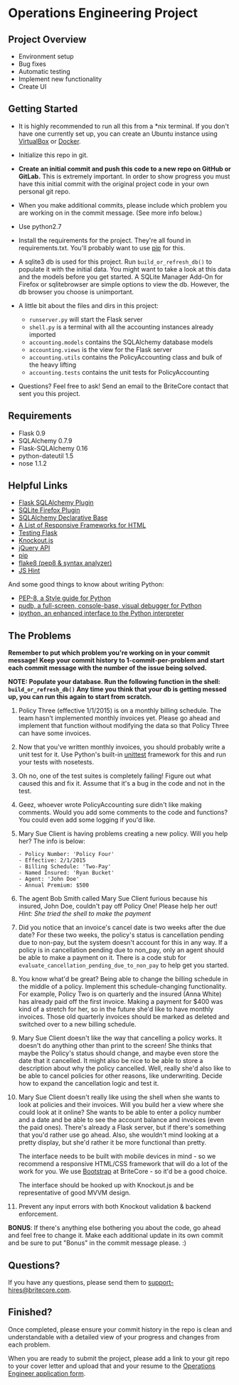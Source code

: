 # Operations Engineering Project

## Project Overview

- Environment setup
- Bug fixes
- Automatic testing
- Implement new functionality
- Create UI

## Getting Started

- It is highly recommended to run all this from a \*nix terminal.
  If you don't have one currently set up, you can create an Ubuntu instance using [VirtualBox](https://www.virtualbox.org/wiki/Downloads) or [Docker](https://www.docker.com/).

- Initialize this repo in git.

- **Create an initial commit and push this code to a new repo on GitHub or GitLab.** This is extremely important. In order to show progress you must have this initial commit with the original project code in your own personal git repo.

- When you make additional commits, please include which problem you are working on in the commit message. (See more info below.)

- Use python2.7

- Install the requirements for the project. They're all found in requirements.txt. You'll probably
  want to use [pip](https://pypi.python.org/pypi/pip) for this.

- A sqlite3 db is used for this project. Run `build_or_refresh_db()` to populate it with the initial data.
  You might want to take a look at this data and the models before you get started.
  A SQLite Manager Add-On for Firefox or sqlitebrowser are simple options to view the db. However, the db browser you choose is unimportant.

- A little bit about the files and dirs in this project:

  - `runserver.py` will start the Flask server
  - `shell.py` is a terminal with all the accounting instances already imported
  - `accounting.models` contains the SQLAlchemy database models
  - `accounting.views` is the view for the Flask server
  - `accounting.utils` contains the PolicyAccounting class and bulk of the heavy lifting
  - `accounting.tests` contains the unit tests for PolicyAccounting

- Questions? Feel free to ask! Send an email to the BriteCore contact that sent you this project.

## Requirements

- Flask 0.9
- SQLAlchemy 0.7.9
- Flask-SQLAlchemy 0.16
- python-dateutil 1.5
- nose 1.1.2

## Helpful Links

- [Flask SQLAlchemy Plugin](http://pythonhosted.org/Flask-SQLAlchemy/)
- [SQLite Firefox Plugin](https://addons.mozilla.org/en-US/firefox/addon/sqlite-manager/)
- [SQLAlchemy Declarative Base](http://docs.sqlalchemy.org/en/rel_0_8/orm/extensions/declarative.html)
- [A List of Responsive Frameworks for HTML](http://komelin.com/en/5tips/5-most-popular-html5-responsive-frameworks)
- [Testing Flask](http://flask.pocoo.org/docs/testing/)
- [Knockout.js](http://knockoutjs.com/)
- [jQuery API](http://api.jquery.com/)
- [pip](https://pypi.python.org/pypi/pip)
- [flake8 (pep8 & syntax analyzer)](https://flake8.readthedocs.org/)
- [JS Hint](http://www.jshint.com/)

And some good things to know about writing Python:

- [PEP-8, a Style guide for Python](http://www.python.org/dev/peps/pep-0008/)
- [pudb, a full-screen, console-base, visual debugger for Python](https://pypi.python.org/pypi/pudb)
- [ipython, an enhanced interface to the Python interpreter](http://ipython.org/)

## The Problems

**Remember to put which problem you're working on in your commit message! Keep your commit history to 1-commit-per-problem and start each commit message with the number of the issue being solved.**

**NOTE: Populate your database. Run the following function in the shell: `build_or_refresh_db()` Any time you think that your db is getting messed up, you can run this again to start from scratch.**

1.  Policy Three (effective 1/1/2015) is on a monthly billing schedule.
    The team hasn't implemented monthly invoices yet.
    Please go ahead and implement that function without modifying the data
    so that Policy Three can have some invoices.

2.  Now that you've written monthly invoices, you should probably write a unit test for it.
    Use Python's built-in [unittest](https://docs.python.org/2/library/unittest.html) framework for this and run your tests with nosetests.

3.  Oh no, one of the test suites is completely failing! Figure out what caused this and fix it. Assume that it's a bug in the code and not in the test.

4.  Geez, whoever wrote PolicyAccounting sure didn't like making comments. Would you add
    some comments to the code and functions? You could even add some logging if you'd like.

5.  Mary Sue Client is having problems creating a new policy. Will you help her?
    The info is below:

        - Policy Number: 'Policy Four'
        - Effective: 2/1/2015
        - Billing Schedule: 'Two-Pay'
        - Named Insured: 'Ryan Bucket'
        - Agent: 'John Doe'
        - Annual Premium: $500

6.  The agent Bob Smith called Mary Sue Client furious because his insured, John Doe, couldn't
    pay off Policy One! Please help her out! _Hint: She tried the shell to make the payment_

7.  Did you notice that an invoice's cancel date is two weeks after the due date? For these two
    weeks, the policy's status is cancellation pending due to non-pay, but the system doesn't
    account for this in any way. If a policy is in cancellation pending due to non_pay, only an
    agent should be able to make a payment on it. There is a code stub for
    `evaluate_cancellation_pending_due_to_non_pay` to help get you started.

8.  You know what'd be great? Being able to change the billing schedule in the middle of a policy. Implement this schedule-changing functionality.
    For example, Policy Two is on quarterly and the insured (Anna White) has already paid off the
    first invoice. Making a payment for \$400 was kind of a stretch for her, so in the future she'd
    like to have monthly invoices. Those old quarterly invoices should be marked as deleted and switched
    over to a new billing schedule.

9.  Mary Sue Client doesn't like the way that cancelling a policy works. It doesn't do
    anything other than print to the screen! She thinks that maybe the Policy's status
    should change, and maybe even store the date that it cancelled. It might also be nice to
    be able to store a description about why the policy cancelled. Well, really she'd
    also like to be able to cancel policies for other reasons, like underwriting. Decide how
    to expand the cancellation logic and test it.

10. Mary Sue Client doesn't really like using the shell when she wants to
    look at policies and their invoices. Will you build her a view where she
    could look at it online? She wants to be able to enter a policy number
    and a date and be able to see the account balance and invoices (even the paid ones).
    There's already a Flask server, but if there's something that you'd rather use
    go ahead. Also, she wouldn't mind looking at a pretty display, but she'd rather
    it be more functional than pretty.

    The interface needs to be built with mobile devices in mind - so we recommend a responsive HTML/CSS
    framework that will do a lot of the work for you. We use [Bootstrap](http://getbootstrap.com/) at BriteCore -
    so it'd be a good choice.

    The interface should be hooked up with Knockout.js and be representative of good MVVM design.

11. Prevent any input errors with both Knockout validation & backend enforcement.

**BONUS**: If there's anything else bothering you about the code, go ahead and feel free to
change it. Make each additional update in its own commit and be sure to put "Bonus" in the commit message please. :)

## Questions?

If you have any questions, please send them to support-hires@britecore.com.

## Finished?

Once completed, please ensure your commit history in the repo is clean and understandable with a detailed view of your progress and changes from each problem.

When you are ready to submit the project, please add a link to your git repo to your cover letter and upload that and your resume to the [Operations Engineer application form](https://hire.withgoogle.com/public/jobs/britecorecom/view/P_AAAAAAEAADyEvJ6hdaW5No).